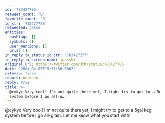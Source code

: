 ```yaml
---
id: '783427786'
retweet_count: '0'
favorite_count: '0'
id_str: '783427786'
retweeted: false
entities:
  hashtags: []
  symbols: []
  user_mentions: []
  urls: []
in_reply_to_status_id_str: '783427377'
in_reply_to_screen_name: jpasski
original_url: https://twitter.com/jth/status/783427786
date: '2008-04-05T15:16:56.000Z'
sitemap: false
robots: noindex
reply: true
title: >-
  @cykyc Very cool! I'm not quite there yet, I might try to get to a 5gal keg
  system before I go all-g…
---
```


@cykyc Very cool! I'm not quite there yet, I might try to get to a 5gal keg system before I go all-grain. Let me know what you start with!